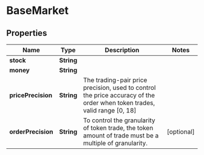 # BaseMarket

## Properties
Name | Type | Description | Notes
------------ | ------------- | ------------- | -------------
**stock** | **String** |  | 
**money** | **String** |  | 
**pricePrecision** | **String** | The trading-pair price precision, used to control the price accuracy of the order when token trades, valid range [0, 18] | 
**orderPrecision** | **String** | To control the granularity of token trade, the token amount of trade must be a multiple of granularity. |  [optional]
